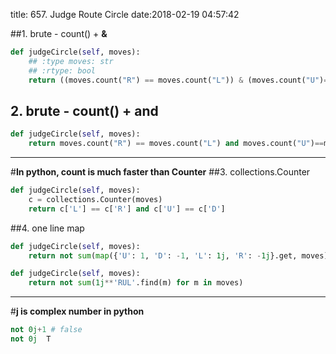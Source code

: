 title: 657. Judge Route Circle
date:2018-02-19 04:57:42

##1. brute - count() + **&**
```python
def judgeCircle(self, moves):
    ## :type moves: str
    ## :rtype: bool
    return ((moves.count("R") == moves.count("L")) & (moves.count("U")==moves.count("D")))
```

## 2. brute - count() + **and**
```python
def judgeCircle(self, moves):
    return moves.count("R") == moves.count("L") and moves.count("U")==moves.count("D")
```

- - - - --
#**In python, count is much faster than Counter**
##3. collections.Counter
```python
def judgeCircle(self, moves):
    c = collections.Counter(moves)
    return c['L'] == c['R'] and c['U'] == c['D']
```

##4. one line map
```python
def judgeCircle(self, moves):
    return not sum(map({'U': 1, 'D': -1, 'L': 1j, 'R': -1j}.get, moves))
```
```python
def judgeCircle(self, moves):
    return not sum(1j**'RUL'.find(m) for m in moves)
```
- - - 
#**j is complex number in python**
```python
not 0j+1 # false
not 0j  T
```




